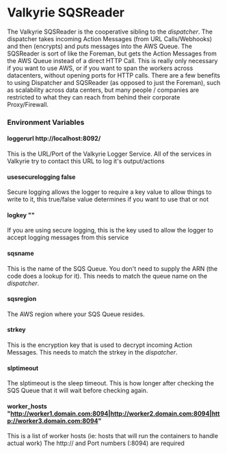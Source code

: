 # Valkyrie SQSReader

The Valkyrie SQSReader is the cooperative sibling to the _dispatcher_.  The dispatcher takes incoming Action Messages (from URL Calls/Webhooks) and then (encrypts)
and puts messages into the AWS Queue.  The SQSReader is sort of like the Foreman, but gets the Action Messages from the AWS Queue instead of a direct HTTP Call.
This is really only necessary if you want to use AWS, or if you want to span the workers across datacenters, without opening ports for HTTP calls.  There are a few
benefits to using Dispatcher and SQSReader (as opposed to just the Foreman), such as scalability across data centers, but many people / companies are restricted to
what they can reach from behind their corporate Proxy/Firewall.

### Environment Variables

#### loggerurl http://localhost:8092/
This is the URL/Port of the Valkyrie Logger Service.  All of the services in Valkyrie try to contact this URL to log it's output/actions

#### usesecurelogging false
Secure logging allows the logger to require a key value to allow things to write to it, this true/false value determines if you want to use that or not

#### logkey ""
If you are using secure logging, this is the key used to allow the logger to accept logging messages from this service

#### sqsname 
This is the name of the SQS Queue. You don't need to supply the ARN (the code does a lookup for it).  This needs to match the queue name on the _dispatcher_. 

#### sqsregion 
The AWS region where your SQS Queue resides.

#### strkey 
This is the encryption key that is used to decrypt incoming Action Messages.  This needs to match the strkey in the _dispatcher_.

#### slptimeout 
The slptimeout is the sleep timeout.  This is how longer after checking the SQS Queue that it will wait before checking again.

#### worker_hosts "http://worker1.domain.com:8094|http://worker2.domain.com:8094|http://worker3.domain.com:8094"
This is a list of worker hosts (ie: hosts that will run the containers to handle actual work)  The http:// and Port numbers (:8094) are required

